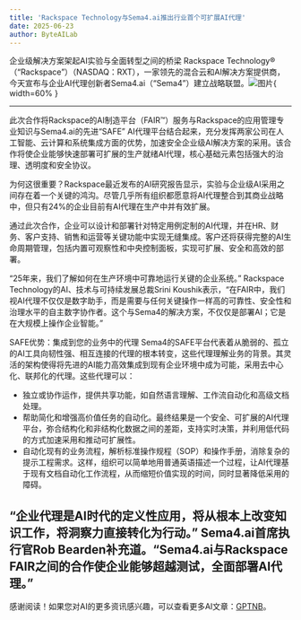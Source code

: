```yaml
---
title: 'Rackspace Technology与Sema4.ai推出行业首个可扩展AI代理'
date: 2025-06-23
author: ByteAILab
---
```


企业级解决方案架起AI实验与全面转型之间的桥梁
Rackspace Technology®（“Rackspace”）（NASDAQ：RXT），一家领先的混合云和AI解决方案提供商，今天宣布与企业AI代理创新者Sema4.ai（“Sema4”）建立战略联盟。![图片](https://ai-techpark.com/wp-content/uploads/Rackspac.jpg){ width=60% }

---
此次合作将Rackspace的AI制造平台（FAIR™）服务与Rackspace的应用管理专业知识与Sema4.ai的先进“SAFE” AI代理平台结合起来，充分发挥两家公司在人工智能、云计算和系统集成方面的优势，加速安全企业级AI解决方案的采用。该合作将使企业能够快速部署可扩展的生产就绪AI代理，核心基础元素包括强大的治理、透明度和安全协议。

为何这很重要？Rackspace最近发布的AI研究报告显示，实验与企业级AI采用之间存在着一个关键的鸿沟。尽管几乎所有组织都愿意将AI代理整合到其商业战略中，但只有24%的企业目前有AI代理在生产中并有效扩展。

通过此次合作，企业可以设计和部署针对特定用例定制的AI代理，并在HR、财务、客户支持、销售和运营等关键功能中实现无缝集成。客户还将获得完整的AI生命周期管理，包括内置可观察性和中央控制面板，实现可扩展、安全和高效的部署。

“25年来，我们了解如何在生产环境中可靠地运行关键的企业系统。” Rackspace Technology的AI、技术与可持续发展总裁Srini Koushik表示，“在FAIR中，我们视AI代理不仅仅是数字助手，而是需要与任何关键操作一样高的可靠性、安全性和治理水平的自主数字协作者。这个与Sema4的解决方案，不仅仅是部署AI；它是在大规模上操作企业智能。”

SAFE优势：集成到您的业务中的代理
Sema4的SAFE平台代表着从脆弱的、孤立的AI工具向韧性强、相互连接的代理的根本转变，这些代理理解业务的背景。其灵活的架构使得将先进的AI能力高效集成到现有企业环境中成为可能，采用去中心化、联邦化的代理。这些代理可以：

- 独立或协作运作，提供共享功能，如自然语言理解、工作流自动化和高级文档处理。
- 帮助简化和增强高价值任务的自动化。最终结果是一个安全、可扩展的AI代理平台，弥合结构化和非结构化数据之间的差距，支持实时决策，并利用低代码的方式加速采用和推动可扩展性。
- 自动化现有的业务流程，解析标准操作规程（SOP）和操作手册，消除复杂的提示工程需求。这样，组织可以简单地用普通英语描述一个过程，让AI代理基于现有文档自动化工作流程，从而缩短价值实现的时间，同时显著降低采用的障碍。

“企业代理是AI时代的定义性应用，将从根本上改变知识工作，将洞察力直接转化为行动。” Sema4.ai首席执行官Rob Bearden补充道。“Sema4.ai与Rackspace FAIR之间的合作使企业能够超越测试，全面部署AI代理。”
---
感谢阅读！如果您对AI的更多资讯感兴趣，可以查看更多AI文章：[GPTNB](https://gptnb.com)。